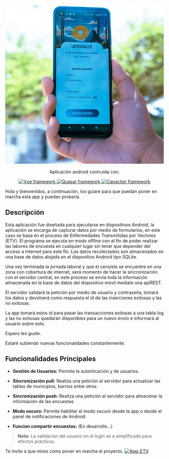 <p align="center">
  <a href="https://kney28.github.io/" target="blank"><img src="img/etv.jpg" width="800" alt="Login App-ETV" /></a>
</p>

<p align="center">Aplicación android contruida con:</p>

<p align="center">
    <a href="https://vuejs.org/">
        <img alt="Vue framework" src="https://img.shields.io/badge/Vue_3-07B284?style=for-the-badge" target="blank">
    </a>
    <a href="https://quasar.dev/">
        <img alt="Quasar framework" src="https://img.shields.io/badge/Quasar-029DC4?style=for-the-badge" target="blank">
        </a>
    <a href="https://capacitorjs.com/">
        <img alt="Capacitor framework" src="https://img.shields.io/badge/Capacitor-575555?style=for-the-badge" target="blank">
    </a>
</p>

<p>Hola y bienvenidos, a continuación, los guiare para que puedan poner en marcha esta app y puedan probarla</p>

## Descripción

Esta aplicación fue diseñada para ejecutarse en dispositivos Android, la aplicación se encarga de capturar datos por medio de formularios, en este caso se basa en el proceso de Enfermedades Transmitidas por Vectores (ETV).
El programa se ejecuta en modo offline con el fin de poder realizar las labores de encuesta en cualquier lugar sin tener que depender del acceso a internet para este fin. Los datos recolectados son almacenados en una base de datos alojada en el dispositivo Android tipo SQLite.

Una vez terminada la jornada laboral y que el censista se encuentre en una zona con cobertura de internet, será momento de hacer la sincronización con el servidor central, en este proceso se envía toda la información almacenada en la base de datos del dispositivo móvil mediate una apiREST.

El servidor validará la petición por medio de usuario y contraseña, tomará los datos y devolverá como respuesta el id de las inserciones exitosas y las no exitosas.

La app tomará estos id para pasar las transacciones exitosas a una tabla log y las no exitosas quedarán disponibles para un nuevo envío e informará al usuario sobre esto.

Espero les guste.

Estaré subiendo nuevas funcionalidades constantemente.

## Funcionalidades Principales

- **Gestión de Usuarios:** Permite la autenticación y de usuarios.
  
- **Sincronización pull:** Realiza una petición al servidor para actualizar las tablas de municipios, barrios entre otros.

- **Sincronización push:** Realiza una petición al servidor para almacenar la información de las encuestas

- **Modo oscuro:** Permite habilitar el modo oscuro desde la app o desde el panel de notificaciones de Android

- **Funcion compartir encuestas:** (En desarrollo...)

> **Nota:** La validación del usuario en el login se a simplificado para efectos prácticos.

<p>
    Te invito a que mires como poner en marcha el proyecto.
    <a href="https://github.com/kney28/etv-app-android/tree/kevin/app"><img alt="App-ETV" src="https://img.shields.io/badge/Go!-green?style=for-the-badge"></a>
</p>
